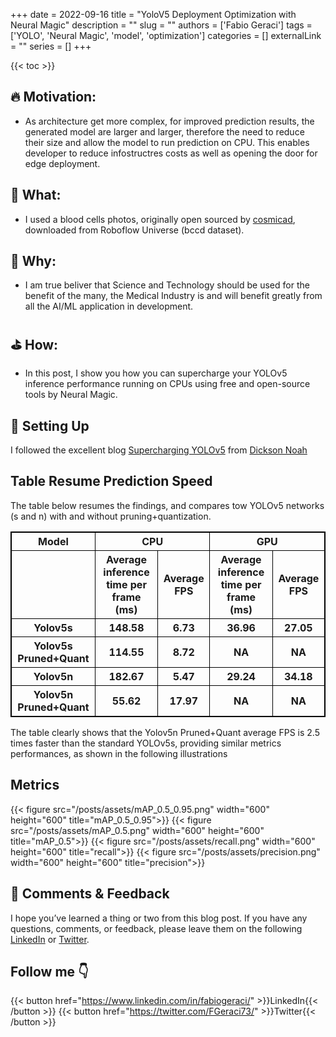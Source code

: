 +++
date = 2022-09-16
title = "YoloV5 Deployment Optimization with Neural Magic"
description = ""
slug = ""
authors = ['Fabio Geraci']
tags = ['YOLO', 'Neural Magic', 'model', 'optimization']
categories = []
externalLink = ""
series = []
+++

{{< toc >}}

## 🔥 Motivation:

- As architecture get more complex, for improved prediction results, the generated model are larger and larger, therefore the need to reduce their size and allow the model to run prediction on CPU. This enables developer to reduce infostructres costs as well as opening the door for edge deployment.

## 🔫 What:

- I used a blood cells photos, originally open sourced by [cosmicad](https://github.com/cosmicad/dataset), downloaded from Roboflow Universe (bccd dataset).

## 🚒 Why:

- I am true beliver that Science and Technology should be used for the benefit of the many, the Medical Industry is and will benefit greatly from all the AI/ML application in development.

## ⛳ How:

- In this post, I show you how you can supercharge your YOLOv5 inference performance running on CPUs using free and open-source tools by Neural Magic.

## 🔩 Setting Up

I followed the excellent blog [Supercharging YOLOv5](https://dicksonneoh.com/portfolio/supercharging_yolov5_180_fps_cpu/) from [Dickson Noah](https://dicksonneoh.com/)

<style>
table, tr, th, td {
  border: 1px solid black;
}
</style>

## Table Resume Prediction Speed

The table below resumes the findings, and compares tow YOLOv5 networks (s and n) with and without pruning+quantization.

<table border>
    <tr>
        <th>Model</th>
        <th colspan="2">CPU</th>
        <th colspan="2">GPU</th>
    </tr>
    <tr>
        <th>
            <th>Average inference time per frame (ms)</th>
            <th>Average FPS</th>
            <th>Average inference time per frame (ms)</th>
            <th>Average FPS</th>
        </th>
    </tr>
    <tr>
        <th>Yolov5s</th>
        <th>148.58</th>
        <th>6.73</th>
        <th>36.96</th>
        <th>27.05</th>
    </tr>
    <tr>
        <th>Yolov5s Pruned+Quant</th>
        <th>114.55</th>
        <th>8.72</th>
        <th>NA</th>
        <th>NA</th>
    </tr>
    <tr>
        <th>Yolov5n</th>
        <th>182.67</th>
        <th>5.47</th>
        <th>29.24</th>
        <th>34.18</th>
    </tr>
    <tr>
        <th>Yolov5n Pruned+Quant</th>
        <th>55.62</th>
        <th>17.97</th>
        <th>NA</th>
        <th>NA</th>
    </tr>
</table>

The table clearly shows that the Yolov5n Pruned+Quant average FPS is 2.5 times faster than the standard YOLOv5s,
providing similar metrics performances, as shown in the following illustrations

## Metrics

{{< figure src="/posts/assets/mAP_0.5_0.95.png" width="600" height="600" title="mAP_0.5_0.95">}}
{{< figure src="/posts/assets/mAP_0.5.png" width="600" height="600" title="mAP_0.5">}}
{{< figure src="/posts/assets/recall.png" width="600" height="600" title="recall">}}
{{< figure src="/posts/assets/precision.png" width="600" height="600" title="precision">}}

## 🙏 Comments & Feedback
I hope you’ve learned a thing or two from this blog post. If you have any questions, comments, or feedback, please leave them on the following  [LinkedIn](https://www.linkedin.com/in/fabiogeraci/) or [Twitter](https://twitter.com/FGeraci73/).

## Follow me 👇

{{< button href="https://www.linkedin.com/in/fabiogeraci/" >}}LinkedIn{{< /button >}}
{{< button href="https://twitter.com/FGeraci73/" >}}Twitter{{< /button >}}








